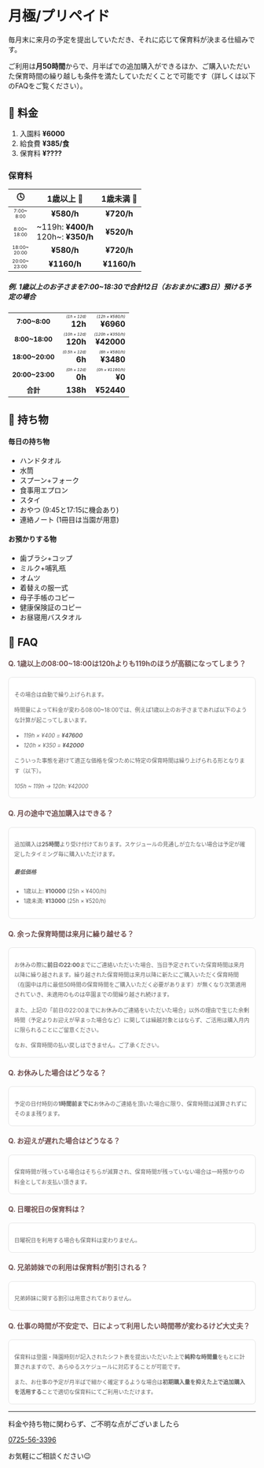 ﻿# ⽉極/プリペイド
<style>
.timezone {
	font-size: 0.60em;
}
.caution {
	font-size: 0.50em;
}
.separate {
	font-size: 0.85em;
}
.question {
	color: #6f5050;
}
.answer {
	 padding: 1.2em 1em 1.2em;
	 color: #636363;
	 font-size: 0.8em;
	 line-height: 1.8;
	 background: #ffffff;
	 border-radius: 8px;
	 border: solid 0.15em #e4e4e4;
}
.answer > p:last-child {
	margin-bottom:  0;
}
.nomargin > p {
	margin:  0;
}
</style>

毎月末に来月の予定を提出していただき、それに応じて保育料が決まる仕組みです。

ご利用は**月50時間**からで、月半ばでの追加購入ができるほか、ご購入いただいた保育時間の繰り越しも条件を満たしていただくことで可能です（詳しくは以下のFAQをご覧ください）。

<!-- 
#### 月毎に保育時間を購入

ご購入いただいた保育時間が来園の度に減算されていく仕組みです。スケジュールに応じた最適な料金を設定いただけます。ご利用は**月50時間**より受け付けております。
-->

## 📝 料金

1. 入園料 **¥6000**
2. 給食費 **¥385/食**
3. 保育料 **¥????**

### 保育料

|🕓|1歳以上 👧|1歳未満 👶|
|:-:|:-:|:-:|
|<div class='timezone'>7:00~<br>8:00</div>|**¥580/h**|**¥720/h**|
|<div class='timezone'>8:00~<br>18:00</div>|<div style='text-align:right;'>\~119h: **¥400/h**<br>120h\~: **¥350/h**</div>|**¥520/h**|
|<div class='timezone'>18:00~<br>20:00</div>|**¥580/h**|**¥720/h**|
|<div class='timezone'>20:00~<br>23:00</div>|**¥1160/h**|**¥1160/h**|

##### 例. 1歳以上のお子さまを7:00~18:30で合計12日（おおまかに週3日）預ける予定の場合

||||
|:-:|-:|-:|
|<div class='separate'>**7:00~8:00**</div>|<div class='caution'>*(1h × 12d)*</div>**12h**|<div class='caution'>*(12h × ¥580/h)*</div>**¥6960**|
|<div class='separate'>**8:00~18:00**</div>|<div class='caution'>*(10h × 12d)*</div>**120h**|<div class='caution'>*(120h × ¥350/h)*</div>**¥42000**|
|<div class='separate'>**18:00~20:00**</div>|<div class='caution'>*(0.5h × 12d)*</div>**6h**|<div class='caution'>*(6h × ¥580/h)*</div>**¥3480**|
|<div class='separate'>**20:00~23:00**</div>|<div class='caution'>*(0h × 12d)*</div>**0h**|<div class='caution'>*(0h × ¥1160/h)*</div>**¥0**|
|<div class='separate'>**合計**</div>|**138h**|**¥52440**|

## 🎒 持ち物

#### 毎日の持ち物
- ハンドタオル
- 水筒
- スプーン+フォーク
- 食事用エプロン
- スタイ
- おやつ (9:45と17:15に機会あり)
- 連絡ノート (1冊目は当園が用意)

#### お預かりする物
- 歯ブラシ+コップ
- ミルク+哺乳瓶
- オムツ
- 着替えの服一式
- 母子手帳のコピー
- 健康保険証のコピー
- お昼寝用バスタオル

## 🤔 FAQ

#### <span class='question'>Q. 1歳以上の08:00~18:00は120hよりも119hのほうが高額になってしまう？</span>
<div class='answer'>

その場合は自動で繰り上げられます。

時間量によって料金が変わる08:00~18:00では、例えば1歳以上のお子さまであれば以下のような計算が起こってしまいます。

- _119h × ¥400 = **¥47600**_
- _120h × ¥350 = **¥42000**_

こういった事態を避けて適正な価格を保つために特定の保育時間は繰り上げられる形となります（以下）。

*105h ~ 119h → 120h: ¥42000*

<!-- ##### 1歳以上の繰上 -->
<!-- <div class='nomargin'> -->

<!-- [![as?fetch=hast](./svg/prepaid.8_18.infant.svg)](./svg/prepaid.8_18.infant.svg) -->

<!-- </div> -->

<!-- - *105h ~ 119h → 120h: ¥36000* -->
<!-- - *220h ~ 249h → 250h: ¥55000* -->

<!-- ##### 1歳未満の繰上
<div class='nomargin'>

<!-- [![as?fetch=hast](./svg/prepaid.8_18.baby.svg)](./svg/prepaid.8_18.baby.svg) -->

<!-- </div> -->

<!-- - *108h ~ 119h → 120h: ¥54000* -->

</div>

#### <span class='question'>Q. 月の途中で追加購⼊はできる？</span>
<div class='answer'>

追加購⼊は**25時間**より受け付けております。スケジュールの見通しが立たない場合は予定が確定したタイミング毎に購入いただけます。

##### 最低価格
- 1歳以上: **¥10000** (25h × ¥400/h)
- 1歳未満: **¥13000** (25h × ¥520/h)
</div>

#### <span class='question'>Q. 余った保育時間は来月に繰り越せる？</span>
<div class='answer'>

お休みの際に**前日の22:00**までにご連絡いただいた場合、当日予定されていた保育時間は来月以降に繰り越されます。繰り越された保育時間は来月以降に新たにご購入いただく保育時間（在園中は月に最低50時間の保育時間をご購入いただく必要があります）が無くなり次第適用されていき、未適用のものは卒園までの間繰り越され続けます。

また、上記の「前日の22:00までにお休みのご連絡をいただいた場合」以外の理由で生じた余剰時間（予定よりお迎えが早まった場合など）に関しては繰越対象とはならず、ご活用は購入月内に限られることにご留意ください。

なお、保育時間の払い戻しはできません。ご了承ください。

</div>

#### <span class='question'>Q. お休みした場合はどうなる？</span>
<div class='answer'>

予定の日付時刻の**1時間前までに**お休みのご連絡を頂いた場合に限り、保育時間は減算されずにそのまま残ります。

</div>

#### <span class='question'>Q. お迎えが遅れた場合はどうなる？</span>
<div class='answer'>

保育時間が残っている場合はそちらが減算され、保育時間が残っていない場合は一時預かりの料金としてお支払い頂きます。

</div>

#### <span class='question'>Q. 日曜祝日の保育料は？</span>
<div class='answer'>

日曜祝日を利用する場合も保育料は変わりません。

</div>

#### <span class='question'>Q. 兄弟姉妹での利用は保育料が割引される？</span>
<div class='answer'>

兄弟姉妹に関する割引は用意されておりません。

</div>

#### <span class='question'>Q. 仕事の時間が不安定で、日によって利用したい時間帯が変わるけど大丈夫？</span>
<div class='answer'>

保育料は登園・降園時刻が記入されたシフト表を提出いただいた上で**純粋な時間量**をもとに計算されますので、あらゆるスケジュールに対応することが可能です。

また、お仕事の予定が月半ばで細かく確定するような場合は**初期購入量を抑えた上で追加購入を活用する**ことで適切な保育料にてご利用いただけます。

</div>

***
料金や持ち物に関わらず、ご不明な点がございましたら

[0725-56-3396](tel:0725563396)

お気軽にご相談ください😉
